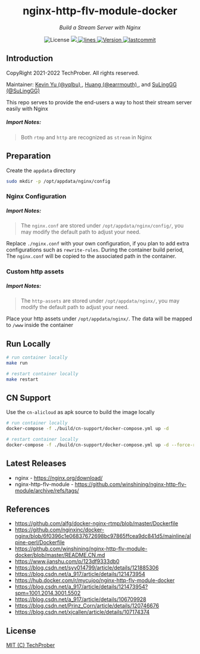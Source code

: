 <h1 align="center">nginx-http-flv-module-docker</h1>
<p align="center">
    <em>Build a Stream Server with Nginx</em>
</p>

<p align="center">
    <img src="https://img.shields.io/badge/license-MIT-critical" alt="License"/>
    <a href="https://hits.seeyoufarm.com">
      <img src="https://hits.seeyoufarm.com/api/count/incr/badge.svg?url=https%3A%2F%2Fgithub.com%2FTechProber%2Fnginx-http-flv-module-docker&count_bg=%235322B2&title_bg=%23555555&icon=&icon_color=%23E7E7E7&title=hits&edge_flat=false"/>
    </a>
    <a href="https://img.shields.io/tokei/lines/github/TechProber/nginx-http-flv-module-docker?color=orange">
      <img src="https://img.shields.io/tokei/lines/github/TechProber/nginx-http-flv-module-docker?color=orange" alt="lines">
    </a>
    <a href="https://hub.docker.com/repository/docker/hikariai/">
        <img src="https://img.shields.io/badge/docker-v20.10-blue" alt="Version">
    </a>
    <a href="https://github.com/TechProber/nginx-http-flv-module-docker">
        <img src="https://img.shields.io/github/last-commit/TechProber/nginx-http-flv-module-docker" alt="lastcommit"/>
    </a>
</p>

## Introduction

CopyRight 2021-2022 TechProber. All rights reserved.

Maintainer: [ Kevin Yu (@yqlbu) ](https://github.com/yqlbu), [ Huang (@earrmouth) ](https://github.com/earrmouth), and [ SuLingGG (@SuLingGG) ](https://github.com/SuLingGG)

This repo serves to provide the end-users a way to host their stream server easily with Nginx

##### Import Notes:

> Both `rtmp` and `http` are recognized as `stream` in Nginx

## Preparation

Create the `appdata` directory

```bash
sudo mkdir -p /opt/appdata/nginx/config
```

### Nginx Configuration

##### Import Notes:

> The `nginx.conf` are stored under `/opt/appdata/nginx/config/`, you may modify the default path to adjust your need.

Replace `./nginx.conf` with your own configuration, if you plan to add extra configurations such as `rewrite-rules`. During the container build period, The `nginx.conf` will be copied to the associated path in the container.

### Custom http assets

##### Import Notes:

> The `http-assets` are stored under `/opt/appdata/nginx/`, you may modify the default path to adjust your need.

Place your http assets under `/opt/appdata/nginx/`. The data will be mapped to `/www` inside the container

## Run Locally

```bash
# run container locally
make run

# restart container locally
make restart
```

## CN Support

Use the `cn-alicloud` as apk source to build the image locally

```bash
# run container locally
docker-compose -f ./build/cn-support/docker-compose.yml up -d

# restart container locally
docker-compose -f ./build/cn-support/docker-compose.yml up -d --force-recreate
```

## Latest Releases

- nginx - https://nginx.org/download/
- nginx-http-flv-module - https://github.com/winshining/nginx-http-flv-module/archive/refs/tags/

## References

- https://github.com/alfg/docker-nginx-rtmp/blob/master/Dockerfile
- https://github.com/nginxinc/docker-nginx/blob/6f0396c1e06837672698bc97865ffcea9dc841d5/mainline/alpine-perl/Dockerfile
- https://github.com/winshining/nginx-http-flv-module-docker/blob/master/README.CN.md
- https://www.jianshu.com/p/123df9333db0
- https://blog.csdn.net/syy014799/article/details/121885306
- https://blog.csdn.net/a_917/article/details/121473954
- https://hub.docker.com/r/mycujoo/nginx-http-flv-module-docker
- https://blog.csdn.net/a_917/article/details/121473954?spm=1001.2014.3001.5502
- https://blog.csdn.net/a_917/article/details/106709928
- https://blog.csdn.net/Prinz_Corn/article/details/120746676
- https://blog.csdn.net/xjcallen/article/details/107174374

## License

[MIT (C) TechProber](https://github.com/TechProber/nginx-http-flv-module-docker/blob/master/LICENSE)
